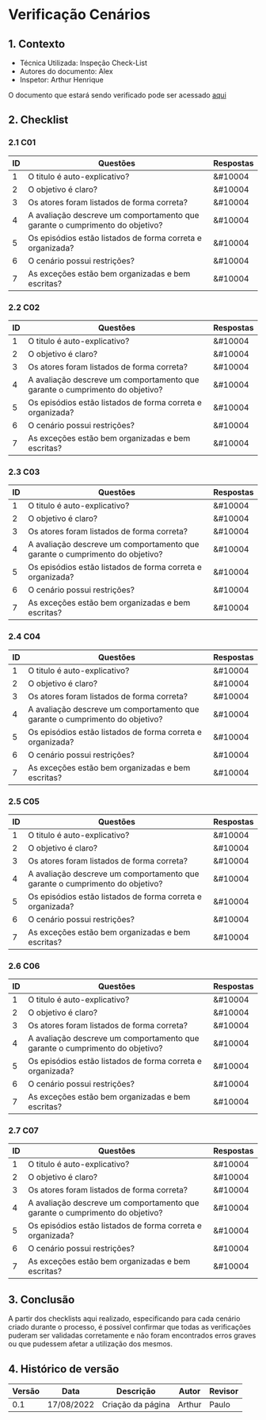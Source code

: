 # Verificação Cenários

## 1. Contexto

- Técnica Utilizada: Inspeção Check-List
- Autores do documento: Alex
- Inspetor: Arthur Henrique
  
O documento que estará sendo verificado pode ser acessado [aqui](../../modelagem/cenarios.md)

## 2. Checklist

### 2.1 C01
| ID | Questões | Respostas |
|----|----------|-----------|
|1| O titulo é auto-explicativo? |&#10004 |
|2| O objetivo é claro? |&#10004  |
|3| Os atores foram listados de forma correta? |&#10004  |
|4| A avaliação descreve um comportamento que garante o cumprimento do objetivo? |&#10004  |
|5| Os episódios estão listados de forma correta e organizada? |&#10004  |
|6| O cenário possui restrições? |&#10004  |
|7| As exceções estão bem organizadas e bem escritas? |&#10004   |

### 2.2 C02
| ID | Questões | Respostas |
|----|----------|-----------|
|1| O titulo é auto-explicativo? |&#10004 |
|2| O objetivo é claro? |&#10004  |
|3| Os atores foram listados de forma correta? |&#10004  |
|4| A avaliação descreve um comportamento que garante o cumprimento do objetivo? |&#10004  |
|5| Os episódios estão listados de forma correta e organizada? |&#10004  |
|6| O cenário possui restrições? |&#10004  |
|7| As exceções estão bem organizadas e bem escritas? |&#10004   |

### 2.3 C03
| ID | Questões | Respostas |
|----|----------|-----------|
|1| O titulo é auto-explicativo? |&#10004 |
|2| O objetivo é claro? |&#10004  |
|3| Os atores foram listados de forma correta? |&#10004  |
|4| A avaliação descreve um comportamento que garante o cumprimento do objetivo? |&#10004  |
|5| Os episódios estão listados de forma correta e organizada? |&#10004  |
|6| O cenário possui restrições? |&#10004  |
|7| As exceções estão bem organizadas e bem escritas? |&#10004   |

### 2.4 C04
| ID | Questões | Respostas |
|----|----------|-----------|
|1| O titulo é auto-explicativo? |&#10004 |
|2| O objetivo é claro? |&#10004  |
|3| Os atores foram listados de forma correta? |&#10004  |
|4| A avaliação descreve um comportamento que garante o cumprimento do objetivo? |&#10004  |
|5| Os episódios estão listados de forma correta e organizada? |&#10004  |
|6| O cenário possui restrições? |&#10004  |
|7| As exceções estão bem organizadas e bem escritas? |&#10004   |

### 2.5 C05
| ID | Questões | Respostas |
|----|----------|-----------|
|1| O titulo é auto-explicativo? |&#10004 |
|2| O objetivo é claro? |&#10004  |
|3| Os atores foram listados de forma correta? |&#10004  |
|4| A avaliação descreve um comportamento que garante o cumprimento do objetivo? |&#10004  |
|5| Os episódios estão listados de forma correta e organizada? |&#10004  |
|6| O cenário possui restrições? |&#10004  |
|7| As exceções estão bem organizadas e bem escritas? |&#10004   |

### 2.6 C06
| ID | Questões | Respostas |
|----|----------|-----------|
|1| O titulo é auto-explicativo? |&#10004 |
|2| O objetivo é claro? |&#10004  |
|3| Os atores foram listados de forma correta? |&#10004  |
|4| A avaliação descreve um comportamento que garante o cumprimento do objetivo? |&#10004  |
|5| Os episódios estão listados de forma correta e organizada? |&#10004  |
|6| O cenário possui restrições? |&#10004  |
|7| As exceções estão bem organizadas e bem escritas? |&#10004   |

### 2.7 C07
| ID | Questões | Respostas |
|----|----------|-----------|
|1| O titulo é auto-explicativo? |&#10004 |
|2| O objetivo é claro? |&#10004  |
|3| Os atores foram listados de forma correta? |&#10004  |
|4| A avaliação descreve um comportamento que garante o cumprimento do objetivo? |&#10004  |
|5| Os episódios estão listados de forma correta e organizada? |&#10004  |
|6| O cenário possui restrições? |&#10004  |
|7| As exceções estão bem organizadas e bem escritas? |&#10004   |

## 3. Conclusão

A partir dos checklists aqui realizado, especificando para cada cenário criado durante o processo, é possível confirmar que todas as verificações puderam ser validadas corretamente e não foram encontrados erros graves ou que pudessem afetar a utilização dos mesmos.

## 4. Histórico de versão

|  Versão   | Data | Descrição           | Autor  | Revisor|
|-----------|------|---------------------|--------|--------|
| 0.1 | 17/08/2022 |Criação da página    | Arthur | Paulo   |